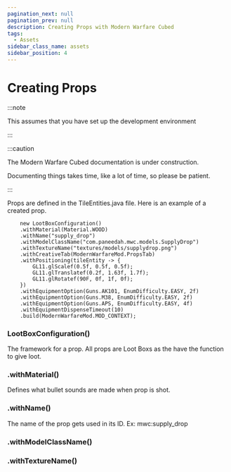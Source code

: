 ```yaml
---
pagination_next: null
pagination_prev: null
description: Creating Props with Modern Warfare Cubed
tags:
  - Assets
sidebar_class_name: assets
sidebar_position: 4
---
```


# Creating Props 

:::note

This assumes that you have set up the development environment

:::

:::caution

The Modern Warfare Cubed documentation is under construction.

Documenting things takes time, like a lot of time, so please be patient.

:::

Props are defined in the TileEntities.java file. Here is an example of a created prop.

        new LootBoxConfiguration()
        .withMaterial(Material.WOOD)
        .withName("supply_drop")
        .withModelClassName("com.paneedah.mwc.models.SupplyDrop")
        .withTextureName("textures/models/supplydrop.png")
        .withCreativeTab(ModernWarfareMod.PropsTab)
        .withPositioning(tileEntity -> {
            GL11.glScalef(0.5f, 0.5f, 0.5f);
            GL11.glTranslatef(0.2f, 1.63f, 1.7f);
            GL11.glRotatef(90F, 0f, 1f, 0f);
        })
        .withEquipmentOption(Guns.AK101, EnumDifficulty.EASY, 2f)
        .withEquipmentOption(Guns.M38, EnumDifficulty.EASY, 2f)
        .withEquipmentOption(Guns.APS, EnumDifficulty.EASY, 4f)
        .withEquipmentDispenseTimeout(10)
        .build(ModernWarfareMod.MOD_CONTEXT);

### LootBoxConfiguration()
The framework for a prop. All props are Loot Boxs as the have the function to give loot. 

### .withMaterial()
Defines what bullet sounds are made when prop is shot.

### .withName()
The name of the prop gets used in its ID. Ex: mwc:supply_drop

### .withModelClassName()

### .withTextureName()

##
